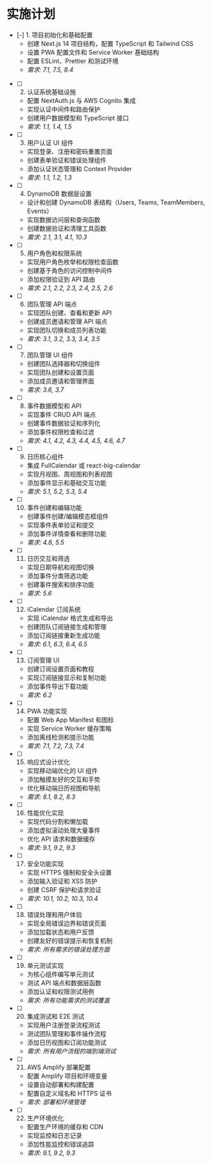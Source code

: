 # 实施计划

- [-] 1. 项目初始化和基础配置
  - 创建 Next.js 14 项目结构，配置 TypeScript 和 Tailwind CSS
  - 设置 PWA 配置文件和 Service Worker 基础结构
  - 配置 ESLint、Prettier 和测试环境
  - _需求: 7.1, 7.5, 8.4_

- [ ] 2. 认证系统基础设施
  - 配置 NextAuth.js 与 AWS Cognito 集成
  - 实现认证中间件和路由保护
  - 创建用户数据模型和 TypeScript 接口
  - _需求: 1.1, 1.4, 1.5_

- [ ] 3. 用户认证 UI 组件
  - 实现登录、注册和密码重置页面
  - 创建表单验证和错误处理组件
  - 添加认证状态管理和 Context Provider
  - _需求: 1.1, 1.2, 1.3_

- [ ] 4. DynamoDB 数据层设置
  - 设计和创建 DynamoDB 表结构（Users, Teams, TeamMembers, Events）
  - 实现数据访问层和查询函数
  - 创建数据验证和清理工具函数
  - _需求: 2.1, 3.1, 4.1, 10.3_

- [ ] 5. 用户角色和权限系统
  - 实现用户角色枚举和权限检查函数
  - 创建基于角色的访问控制中间件
  - 添加权限验证到 API 路由
  - _需求: 2.1, 2.2, 2.3, 2.4, 2.5, 2.6_

- [ ] 6. 团队管理 API 端点
  - 实现团队创建、查看和更新 API
  - 创建成员邀请和管理 API 端点
  - 实现团队切换和成员列表功能
  - _需求: 3.1, 3.2, 3.3, 3.4, 3.5_

- [ ] 7. 团队管理 UI 组件
  - 创建团队选择器和切换组件
  - 实现团队创建和设置页面
  - 添加成员邀请和管理界面
  - _需求: 3.6, 3.7_

- [ ] 8. 事件数据模型和 API
  - 实现事件 CRUD API 端点
  - 创建事件数据验证和序列化
  - 添加事件权限检查和过滤
  - _需求: 4.1, 4.2, 4.3, 4.4, 4.5, 4.6, 4.7_

- [ ] 9. 日历核心组件
  - 集成 FullCalendar 或 react-big-calendar
  - 实现月视图、周视图和列表视图
  - 添加事件显示和基础交互功能
  - _需求: 5.1, 5.2, 5.3, 5.4_

- [ ] 10. 事件创建和编辑功能
  - 创建事件创建/编辑模态框组件
  - 实现事件表单验证和提交
  - 添加事件详情查看和删除功能
  - _需求: 4.8, 5.5_

- [ ] 11. 日历交互和筛选
  - 实现日期导航和视图切换
  - 添加事件分类筛选功能
  - 创建事件搜索和排序功能
  - _需求: 5.6_

- [ ] 12. iCalendar 订阅系统
  - 实现 iCalendar 格式生成和导出
  - 创建团队订阅链接生成和管理
  - 添加订阅链接重新生成功能
  - _需求: 6.1, 6.3, 6.4, 6.5_

- [ ] 13. 订阅管理 UI
  - 创建订阅设置页面和教程
  - 实现订阅链接显示和复制功能
  - 添加事件导出下载功能
  - _需求: 6.2_

- [ ] 14. PWA 功能实现
  - 配置 Web App Manifest 和图标
  - 实现 Service Worker 缓存策略
  - 添加离线检测和提示功能
  - _需求: 7.1, 7.2, 7.3, 7.4_

- [ ] 15. 响应式设计优化
  - 实现移动端优化的 UI 组件
  - 添加触摸友好的交互和手势
  - 优化移动端日历视图和导航
  - _需求: 8.1, 8.2, 8.3_

- [ ] 16. 性能优化实现
  - 实现代码分割和懒加载
  - 添加虚拟滚动处理大量事件
  - 优化 API 请求和数据缓存
  - _需求: 9.1, 9.2, 9.3_

- [ ] 17. 安全功能实现
  - 实现 HTTPS 强制和安全头设置
  - 添加输入验证和 XSS 防护
  - 创建 CSRF 保护和请求验证
  - _需求: 10.1, 10.2, 10.3, 10.4_

- [ ] 18. 错误处理和用户体验
  - 实现全局错误边界和错误页面
  - 添加加载状态和用户反馈
  - 创建友好的错误提示和恢复机制
  - _需求: 所有需求的错误处理方面_

- [ ] 19. 单元测试实现
  - 为核心组件编写单元测试
  - 测试 API 端点和数据层函数
  - 添加认证和权限测试用例
  - _需求: 所有功能需求的测试覆盖_

- [ ] 20. 集成测试和 E2E 测试
  - 实现用户注册登录流程测试
  - 测试团队管理和事件操作流程
  - 添加日历视图和订阅功能测试
  - _需求: 所有用户流程的端到端测试_

- [ ] 21. AWS Amplify 部署配置
  - 配置 Amplify 项目和环境变量
  - 设置自动部署和构建配置
  - 配置自定义域名和 HTTPS 证书
  - _需求: 部署和环境管理_

- [ ] 22. 生产环境优化
  - 配置生产环境的缓存和 CDN
  - 实现监控和日志记录
  - 添加性能监控和错误追踪
  - _需求: 9.1, 9.2, 9.3_
